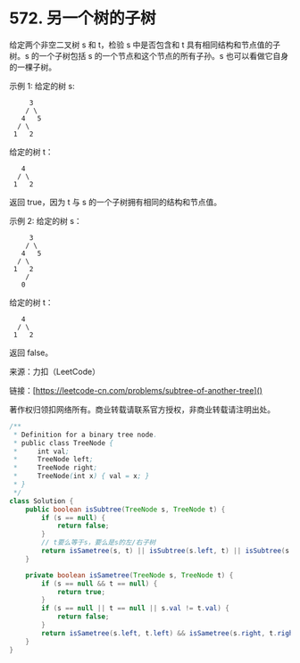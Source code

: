 # 572. 另一个树的子树

给定两个非空二叉树 s 和 t，检验 s 中是否包含和 t 具有相同结构和节点值的子树。s 的一个子树包括 s 的一个节点和这个节点的所有子孙。s 也可以看做它自身的一棵子树。

示例 1:
给定的树 s:

```
     3
    / \
   4   5
  / \
 1   2
```
给定的树 t：

```
   4 
  / \
 1   2
```
返回 true，因为 t 与 s 的一个子树拥有相同的结构和节点值。

示例 2:
给定的树 s：

```
     3
    / \
   4   5
  / \
 1   2
    /
   0
```
给定的树 t：

```
   4
  / \
 1   2
```
返回 false。

来源：力扣（LeetCode）

链接：[https://leetcode-cn.com/problems/subtree-of-another-tree]()

著作权归领扣网络所有。商业转载请联系官方授权，非商业转载请注明出处。

```java
/**
 * Definition for a binary tree node.
 * public class TreeNode {
 *     int val;
 *     TreeNode left;
 *     TreeNode right;
 *     TreeNode(int x) { val = x; }
 * }
 */
class Solution {
    public boolean isSubtree(TreeNode s, TreeNode t) {
        if (s == null) {
            return false;
        }
        // t要么等于s，要么是s的左/右子树
        return isSametree(s, t) || isSubtree(s.left, t) || isSubtree(s.right, t);
    }

    private boolean isSametree(TreeNode s, TreeNode t) {
        if (s == null && t == null) {
            return true;
        }
        if (s == null || t == null || s.val != t.val) {
            return false;
        }
        return isSametree(s.left, t.left) && isSametree(s.right, t.right);
    }
}
```